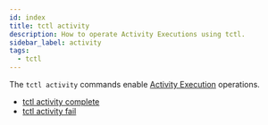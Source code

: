 ```yaml
---
id: index
title: tctl activity
description: How to operate Activity Executions using tctl.
sidebar_label: activity
tags:
  - tctl
---
```


The `tctl activity` commands enable [Activity Execution](/concepts/what-is-an-activity-execution) operations.

- [tctl activity complete](/tctl-v1/activity/complete)
- [tctl activity fail](/tctl-v1/activity/fail)
